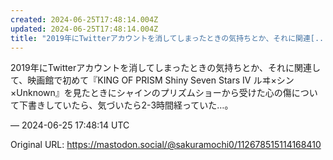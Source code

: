 ```yaml
---
created: 2024-06-25T17:48:14.004Z
updated: 2024-06-25T17:48:14.004Z
title: "2019年にTwitterアカウントを消してしまったときの気持ちとか、それに関連[...]"
---
```


<p>2019年にTwitterアカウントを消してしまったときの気持ちとか、それに関連して、映画館で初めて『KING OF PRISM Shiny Seven Stars IV ルヰ×シン×Unknown』を見たときにシャインのプリズムショーから受けた心の傷について下書きしていたら、気づいたら2-3時間経っていた…。</p>

&mdash; 2024-06-25 17:48:14 UTC

Original URL: https://mastodon.social/@sakuramochi0/112678515114168410
